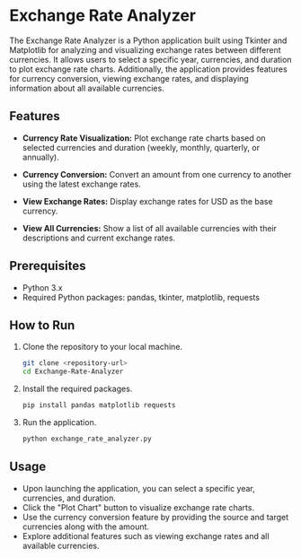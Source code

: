 # Exchange Rate Analyzer

The Exchange Rate Analyzer is a Python application built using Tkinter and Matplotlib for analyzing and visualizing exchange rates between different currencies. It allows users to select a specific year, currencies, and duration to plot exchange rate charts. Additionally, the application provides features for currency conversion, viewing exchange rates, and displaying information about all available currencies.

## Features

- **Currency Rate Visualization:** Plot exchange rate charts based on selected currencies and duration (weekly, monthly, quarterly, or annually).

- **Currency Conversion:** Convert an amount from one currency to another using the latest exchange rates.

- **View Exchange Rates:** Display exchange rates for USD as the base currency.

- **View All Currencies:** Show a list of all available currencies with their descriptions and current exchange rates.

## Prerequisites

- Python 3.x
- Required Python packages: pandas, tkinter, matplotlib, requests

## How to Run

1. Clone the repository to your local machine.

    ```bash
    git clone <repository-url>
    cd Exchange-Rate-Analyzer
    ```

2. Install the required packages.

    ```bash
    pip install pandas matplotlib requests
    ```

3. Run the application.

    ```bash
    python exchange_rate_analyzer.py
    ```

## Usage

- Upon launching the application, you can select a specific year, currencies, and duration.
- Click the "Plot Chart" button to visualize exchange rate charts.
- Use the currency conversion feature by providing the source and target currencies along with the amount.
- Explore additional features such as viewing exchange rates and all available currencies.


